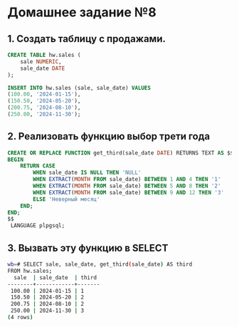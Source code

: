 # Домашнее задание №8

## 1. Создать таблицу с продажами.
```sql
CREATE TABLE hw.sales (
    sale NUMERIC,
    sale_date DATE
);

INSERT INTO hw.sales (sale, sale_date) VALUES
(100.00, '2024-01-15'),
(150.50, '2024-05-20'),
(200.75, '2024-08-10'),
(250.00, '2024-11-30');
```

## 2. Реализовать функцию выбор трети года
```sql
CREATE OR REPLACE FUNCTION get_third(sale_date DATE) RETURNS TEXT AS $$
BEGIN
    RETURN CASE
        WHEN sale_date IS NULL THEN 'NULL'
        WHEN EXTRACT(MONTH FROM sale_date) BETWEEN 1 AND 4 THEN '1'
        WHEN EXTRACT(MONTH FROM sale_date) BETWEEN 5 AND 8 THEN '2'
        WHEN EXTRACT(MONTH FROM sale_date) BETWEEN 9 AND 12 THEN '3'
        ELSE 'Неверный месяц'
    END;
END;
$$
 LANGUAGE plpgsql;
```

## 3. Вызвать эту функцию в SELECT
```bash
wb=# SELECT sale, sale_date, get_third(sale_date) AS third
FROM hw.sales;
  sale  | sale_date  | third
--------+------------+-------
 100.00 | 2024-01-15 | 1
 150.50 | 2024-05-20 | 2
 200.75 | 2024-08-10 | 2
 250.00 | 2024-11-30 | 3
(4 rows)
```